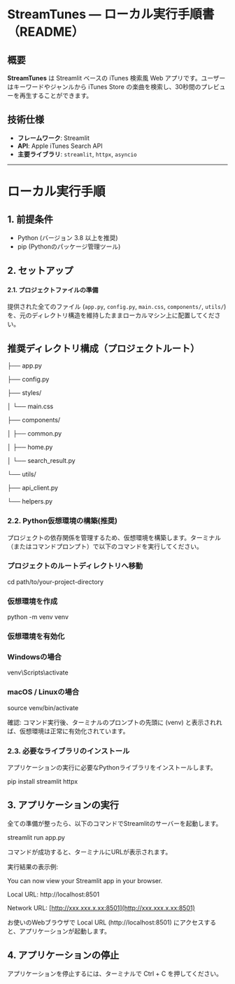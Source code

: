# StreamTunes — ローカル実行手順書（README）

## 概要
**StreamTunes** は Streamlit ベースの iTunes 検索風 Web アプリです。ユーザーはキーワードやジャンルから iTunes Store の楽曲を検索し、30秒間のプレビューを再生することができます。


## 技術仕様
- **フレームワーク**: Streamlit
- **API**: Apple iTunes Search API
- **主要ライブラリ**: `streamlit`, `httpx`, `asyncio`

---

# ローカル実行手順

## 1. 前提条件
- Python (バージョン 3.8 以上を推奨)
- pip (Pythonのパッケージ管理ツール)

## 2. セットアップ

#### 2.1. プロジェクトファイルの準備
提供された全てのファイル (`app.py`, `config.py`, `main.css`, `components/`, `utils/`) を、元のディレクトリ構造を維持したままローカルマシン上に配置してください。


## 推奨ディレクトリ構成（プロジェクトルート）

├── app.py

├── config.py

├── styles/

│   └── main.css

├── components/

│   ├── common.py

│   ├── home.py

│   └── search_result.py

└── utils/

├── api_client.py

└── helpers.py

### 2.2. Python仮想環境の構築(推奨)

プロジェクトの依存関係を管理するため、仮想環境を構築します。ターミナル（またはコマンドプロンプト）で以下のコマンドを実行してください。

### プロジェクトのルートディレクトリへ移動
cd path/to/your-project-directory

### 仮想環境を作成
python -m venv venv

### 仮想環境を有効化

### Windowsの場合
venv\Scripts\activate

### macOS / Linuxの場合
source venv/bin/activate

確認: コマンド実行後、ターミナルのプロンプトの先頭に (venv) と表示されれば、仮想環境は正常に有効化されています。

### 2.3. 必要なライブラリのインストール
アプリケーションの実行に必要なPythonライブラリをインストールします。

pip install streamlit httpx

## 3. アプリケーションの実行
全ての準備が整ったら、以下のコマンドでStreamlitのサーバーを起動します。

streamlit run app.py

コマンドが成功すると、ターミナルにURLが表示されます。

実行結果の表示例:


  You can now view your Streamlit app in your browser.

  Local URL: http://localhost:8501

  Network URL: [http://xxx.xxx.x.xx:8501](http://xxx.xxx.x.xx:8501)

お使いのWebブラウザで Local URL (http://localhost:8501) にアクセスすると、アプリケーションが起動します。

## 4. アプリケーションの停止
アプリケーションを停止するには、ターミナルで Ctrl + C を押してください。







